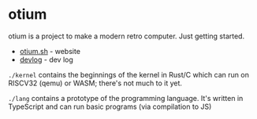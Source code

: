 # otium

otium is a project to make a modern retro computer. Just getting started.

- [otium.sh](https://otium.sh) - website
- [devlog](https://upvalue.io/posts/tag/otium) - dev log

`./kernel` contains the beginnings of the kernel in Rust/C which can run on RISCV32 (qemu) or WASM;
there's not much to it yet.

`./lang` contains a prototype of the programming language. It's written in TypeScript and can run
basic programs (via compilation to JS)

